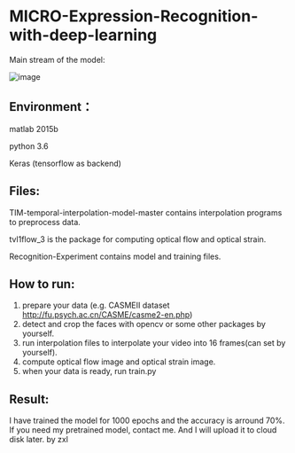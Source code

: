 # MICRO-Expression-Recognition-with-deep-learning
Main stream of the model:

![image](https://github.com/JayShaun/MICRO-Expression-Recognition-with-deep-learning/blob/master/Recognition_Experiments/model.png)
## Environment：
matlab 2015b

python 3.6

Keras (tensorflow as backend)
## Files:
TIM-temporal-interpolation-model-master contains interpolation programs to preprocess data.

tvl1flow_3 is the package for computing optical flow and optical strain.

Recognition-Experiment contains model and training files.

## How to run:
1. prepare your data (e.g. CASMEII dataset  http://fu.psych.ac.cn/CASME/casme2-en.php)
2. detect and crop the faces with opencv or some other packages by yourself.
3. run interpolation files to interpolate your video into 16 frames(can set by yourself).
4. compute optical flow image and optical strain image.
5. when your data is ready, run train.py

## Result:
I have trained the model for 1000 epochs and the accuracy is arround 70%.
If you need my pretrained model, contact me. And I will upload it to cloud disk later.
by zxl
